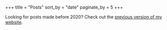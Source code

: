 +++
title = "Posts"
sort_by = "date"
paginate_by = 5
+++

Looking for posts made before 2020?
Check out the [previous version of my website](https://www.wezm.net/articles/).

